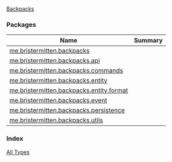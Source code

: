 [Backpacks](./index.md)

### Packages

| Name | Summary |
|---|---|
| [me.bristermitten.backpacks](me.bristermitten.backpacks/index.md) |  |
| [me.bristermitten.backpacks.api](me.bristermitten.backpacks.api/index.md) |  |
| [me.bristermitten.backpacks.commands](me.bristermitten.backpacks.commands/index.md) |  |
| [me.bristermitten.backpacks.entity](me.bristermitten.backpacks.entity/index.md) |  |
| [me.bristermitten.backpacks.entity.format](me.bristermitten.backpacks.entity.format/index.md) |  |
| [me.bristermitten.backpacks.event](me.bristermitten.backpacks.event/index.md) |  |
| [me.bristermitten.backpacks.persistence](me.bristermitten.backpacks.persistence/index.md) |  |
| [me.bristermitten.backpacks.utils](me.bristermitten.backpacks.utils/index.md) |  |

### Index

[All Types](alltypes/index.md)